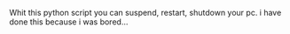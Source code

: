 Whit this python script you can suspend, restart, shutdown your pc.
i have done this because i was bored...
